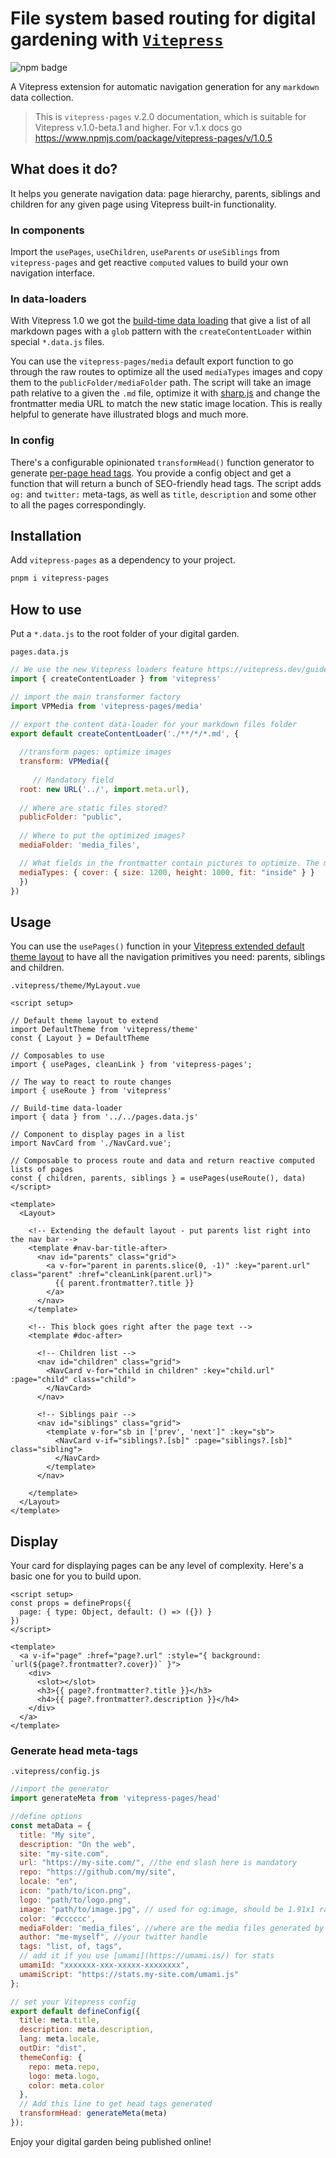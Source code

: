# File system based routing for digital gardening with [`Vitepress`](https://vitepress.vuejs.org/)

![npm badge](https://img.shields.io/npm/v/vitepress-pages?color=%23eee&style=for-the-badge)

A Vitepress extension for automatic navigation generation for any `markdown` data collection.

> This is `vitepress-pages` v.2.0 documentation, which is suitable for Vitepress v.1.0-beta.1 and higher. For v.1.x docs go <https://www.npmjs.com/package/vitepress-pages/v/1.0.5>

## What does it do?

It helps you generate navigation data: page hierarchy, parents, siblings and children for any given page using Vitepress built-in functionality.

### In components

Import the `usePages`, `useChildren`, `useParents` or `useSiblings` from `vitepress-pages` and get reactive `computed` values to build your own navigation interface.

### In data-loaders

With Vitepress 1.0 we got the [build-time data loading](https://vitepress.dev/guide/data-loading) that give a list of all markdown pages with a `glob` pattern with the `createContentLoader` within special `*.data.js` files.

You can use the `vitepress-pages/media` default export function to go through the raw routes to optimize all the used `mediaTypes` images and copy them to the `publicFolder/mediaFolder` path. The script will take an image path relative  to a given the `.md` file, optimize it with [sharp.js](https://github.com/lovell/sharp) and change the frontmatter media URL to match the new static image location. This is really helpful to generate have illustrated blogs and much more.

### In config

There's a configurable opinionated `transformHead()` function generator to generate [per-page head tags](https://vitepress.dev/reference/site-config#transformhead). You provide a config object and get a function that will return a bunch of SEO-friendly head tags. The script adds `og:` and `twitter:` meta-tags, as well as `title`, `description` and some other to all the pages correspondingly.

## Installation

Add `vitepress-pages` as a dependency to your project.

```bash
pnpm i vitepress-pages
```

## How to use

Put a `*.data.js` to the root folder of your digital garden.

`pages.data.js`

```js
// We use the new Vitepress loaders feature https://vitepress.dev/guide/data-loading
import { createContentLoader } from 'vitepress'

// import the main transformer factory
import VPMedia from 'vitepress-pages/media'

// export the content data-loader for your markdown files folder
export default createContentLoader('./**/*/*.md', {
  
  //transform pages: optimize images
  transform: VPMedia({
    
     // Mandatory field
  root: new URL('../', import.meta.url),
  
  // Where are static files stored?
  publicFolder: "public",
  
  // Where to put the optimized images?
  mediaFolder: 'media_files',

  // What fields in the frontmatter contain pictures to optimize. The most useful are 'cover', 'icon', 'avatar', 'logo'. 
  mediaTypes: { cover: { size: 1200, height: 1000, fit: "inside" } }
  })
})
```

## Usage

You can use the `usePages()` function in your [Vitepress extended default theme layout](https://vitepress.dev/guide/extending-default-theme#extending-the-default-theme) to have all the navigation primitives you need: parents, siblings and children.

`.vitepress/theme/MyLayout.vue`

```vue
<script setup>

// Default theme layout to extend
import DefaultTheme from 'vitepress/theme'
const { Layout } = DefaultTheme

// Composables to use
import { usePages, cleanLink } from 'vitepress-pages';

// The way to react to route changes
import { useRoute } from 'vitepress'

// Build-time data-loader
import { data } from '../../pages.data.js'

// Component to display pages in a list
import NavCard from './NavCard.vue';

// Composable to process route and data and return reactive computed lists of pages
const { children, parents, siblings } = usePages(useRoute(), data)
</script>

<template>
  <Layout>
    
    <!-- Extending the default layout - put parents list right into the nav bar -->
    <template #nav-bar-title-after>
      <nav id="parents" class="grid">
        <a v-for="parent in parents.slice(0, -1)" :key="parent.url" class="parent" :href="cleanLink(parent.url)">
          {{ parent.frontmatter?.title }}
        </a>
      </nav>
    </template>

    <!-- This block goes right after the page text -->
    <template #doc-after>

      <!-- Children list -->
      <nav id="children" class="grid">
        <NavCard v-for="child in children" :key="child.url" :page="child" class="child">
        </NavCard>
      </nav>

      <!-- Siblings pair -->
      <nav id="siblings" class="grid">
        <template v-for="sb in ['prev', 'next']" :key="sb">
          <NavCard v-if="siblings?.[sb]" :page="siblings?.[sb]" class="sibling">
          </NavCard>
        </template>
      </nav>

    </template>
  </Layout>
</template>
```

## Display

Your card for displaying pages can be any level of complexity. Here's a basic one for you to build upon.

```vue
<script setup>
const props = defineProps({
  page: { type: Object, default: () => ({}) }
})
</script>

<template>
  <a v-if="page" :href="page?.url" :style="{ background: `url(${page?.frontmatter?.cover})` }">
    <div>
      <slot></slot>
      <h3>{{ page?.frontmatter?.title }}</h3>
      <h4>{{ page?.frontmatter?.description }}</h4>
    </div>
  </a>
</template>
```

### Generate head meta-tags

`.vitepress/config.js`

```js
//import the generator 
import generateMeta from 'vitepress-pages/head'

//define options
const metaData = {
  title: "My site",
  description: "On the web",
  site: "my-site.com",
  url: "https://my-site.com/", //the end slash here is mandatory
  repo: "https://github.com/my/site",
  locale: "en",
  icon: "path/to/icon.png",
  logo: "path/to/logo.png",
  image: "path/to/image.jpg", // used for og:image, should be 1.91x1 ratio
  color: '#cccccc',
  mediaFolder: 'media_files', //where are the media files generated by `vitepress-pages/media` located
  author: "me-myself", //your twitter handle
  tags: "list, of, tags",
  // add it if you use [umami](https://umami.is/) for stats
  umamiId: "xxxxxxx-xxx-xxxxx-xxxxxxxx",
  umamiScript: "https://stats.my-site.com/umami.js"
};

// set your Vitepress config
export default defineConfig({
  title: meta.title,
  description: meta.description,
  lang: meta.locale,
  outDir: "dist",
  themeConfig: {
    repo: meta.repo,
    logo: meta.logo,
    color: meta.color
  },
  // Add this line to get head tags generated
  transformHead: generateMeta(meta)
});
```

Enjoy your digital garden being published online!
